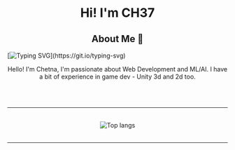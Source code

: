 <h1 style="text-align: center">Hi! I'm CH37</h1>

<h2 style="text-align: center">About Me 🤌</h2>

[![Typing SVG](https://readme-typing-svg.demolab.com?font=VT323&duration=7000&pause=1000&color=5B2FF7&center=true&random=false&width=435&lines=A+Developer+and+A+Student!)](https://git.io/typing-svg)
<p style="text-align: center">Hello! I'm Chetna, I'm passionate about Web Development and ML/AI.
I have a bit of experience in game dev - Unity 3d and 2d too.</p>
<br>
<br>

<hr/>
<br>
<div align="center">
<img alt="Top langs" src="https://github-readme-stats.vercel.app/api/top-langs/?username=chet-ag09&layout=compact&&langs_count=8&theme=radical"/>
</div>
<br>
<hr/>
